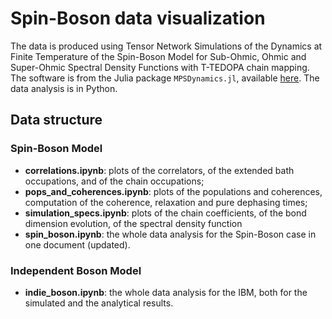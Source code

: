 # Spin-Boson data visualization

The data is produced using Tensor Network Simulations of the Dynamics at Finite Temperature of the Spin-Boson Model for Sub-Ohmic, Ohmic and Super-Ohmic Spectral Density Functions with T-TEDOPA chain mapping. The software is from the Julia package `MPSDynamics.jl`, available [here](https://github.com/angusdunnett/MPSDynamics). The data analysis is in Python.

## Data structure


### Spin-Boson Model
- **correlations.ipynb**: plots of the correlators, of the extended bath occupations, and of the chain occupations;
- **pops_and_coherences.ipynb**: plots of the populations and coherences, computation of the coherence, relaxation and pure dephasing times;
- **simulation_specs.ipynb**: plots of the chain coefficients, of the bond dimension evolution, of the spectral density function
- **spin_boson.ipynb**: the whole data analysis for the Spin-Boson case in one document (updated).

### Independent Boson Model
- **indie_boson.ipynb**: the whole data analysis for the IBM, both for the simulated and the analytical results.